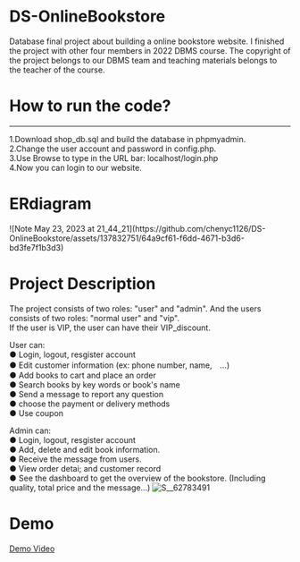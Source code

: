 # DS-OnlineBookstore
Database final project about building a online bookstore website. I finished the project with other four members in 2022 DBMS course. The copyright of the project belongs to our DBMS team and teaching materials belongs to the teacher of the course.

<H1>How to run the code?</H1>
<hr>
1.Download shop_db.sql and build the database in phpmyadmin.<br>
2.Change the user account and password in config.php.<br>
3.Use Browse to type in the URL bar: localhost/login.php<br>
4.Now you can login to our website.<br>

<h1>ERdiagram</h1>
![Note May 23, 2023 at 21_44_21](https://github.com/chenyc1126/DS-OnlineBookstore/assets/137832751/64a9cf61-f6dd-4671-b3d6-bd3fe7f1b3d3)


<h1>Project Description</h1>
The project consists of two roles: "user" and "admin". And the users consists of two roles: "normal user" and "vip". <br>
If the user is VIP, the user can have their VIP_discount.

User can: <br>
● Login, logout, resgister account<br>
● Edit customer information (ex: phone number, name,　…)<br>
● Add books to cart and place an order<br>
● Search books by key words or book's name<br>
● Send a message to report any question<br>
● choose the payment or delivery methods<br>
● Use coupon<br>

Admin can: <br>
● Login, logout, resgister account<br>
● Add, delete and edit book information. <br>
● Receive the message from users. <br>
● View order detai; and customer record<br>
● See the dashboard to get the overview of the bookstore. (Including quality, total price and the message...)
![S__62783491](https://github.com/chenyc1126/DS-OnlineBookstore/assets/137832751/ed44b644-9c67-4e41-8f80-6ab18a3d3fd0)

<h1>Demo</h1>
<a href="https://youtu.be/uRsgt3nLnSU">Demo Video</a>

